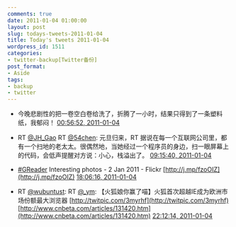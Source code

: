 ```yaml
---
comments: true
date: 2011-01-04 01:00:00
layout: post
slug: todays-tweets-2011-01-04
title: Today's tweets 2011-01-04
wordpress_id: 1511
categories:
- twitter-backup[Twitter备份]
post_format:
- Aside
tags:
- backup
- twitter
---
```





  * 今晚悲剧性的把一卷空白卷给洗了，折腾了一小时，结果只得到了一条塑料纸，我郁闷！ [00:56:52, 2011-01-04](http://twitter.com/gfrog/statuses/21973279497519104)





  * RT [@JH_Gao](http://twitter.com/JH_Gao) RT [@54chen](http://twitter.com/54chen): 元旦归来，RT 据说在每一个互联网公司里，都有一个扫地的老太太。很偶然地，当她经过一个程序员的身边，扫一眼屏幕上的代码，会低声提醒对方说：小心，栈溢出了。 [09:15:40, 2011-01-04](http://twitter.com/gfrog/statuses/22098804572430336)





  * [#GReader](http://search.twitter.com/search?q=%23GReader) Interesting photos -  2 Jan 2011 - Flickr [http://j.mp/fzoOIZ](http://j.mp/fzoOIZ) [18:06:16, 2011-01-04](http://twitter.com/gfrog/statuses/22232333931249664)





  * RT [@wubuntust](http://twitter.com/wubuntust): RT [@_ym](http://twitter.com/_ym): 【火狐娘你赢了喵】火狐首次超越IE成为欧洲市场份额最大浏览器
[http://twitpic.com/3myrhf](http://twitpic.com/3myrhf)
[http://www.cnbeta.com/articles/131420.htm](http://www.cnbeta.com/articles/131420.htm) [22:12:14, 2011-01-04](http://twitter.com/gfrog/statuses/22294234472124416)




